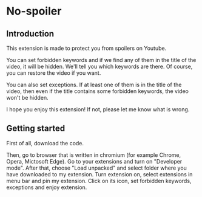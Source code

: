 # No-spoiler
## Introduction
This extension is made to protect you from spoilers on Youtube.

You can set forbidden keywords and if we find any of them in the title of the video, it will be hidden. We'll tell you which keywords are there. Of course, you can restore the video if you want.

You can also set exceptions. If at least one of them is in the title of the video, then even if the title contains some forbidden keywords, the video won't be hidden.

I hope you enjoy this extension! If not, please let me know what is wrong.

## Getting started
First of all, download the code.

Then, go to browser that is written in chromium (for example Chrome, Opera, Mictosoft Edge). Go to your extensions and turn on "Developer mode". After that, choose "Load unpacked" and select folder where you have downloaded to my extension. Turn extension on, select extensions in menu bar and pin my extension. Click on its icon, set forbidden keywords, exceptions and enjoy extension.

